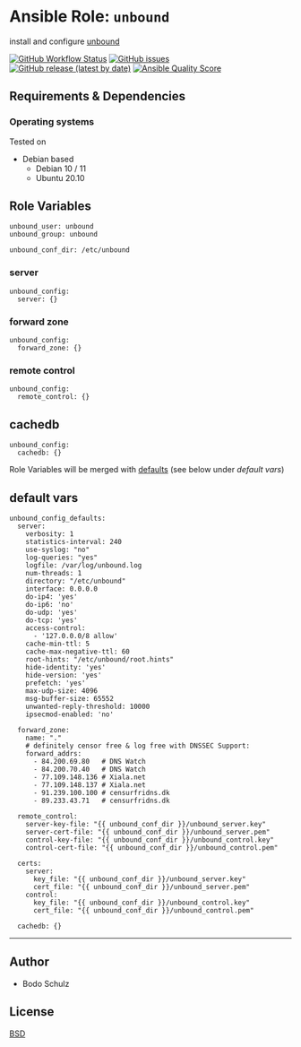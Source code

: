 
# Ansible Role:  `unbound`


install and configure [unbound](https://www.nlnetlabs.nl/projects/unbound/about/)


[![GitHub Workflow Status](https://img.shields.io/github/actions/workflow/status/bodsch/ansible-unbound/main.yml?branch=main)][ci]
[![GitHub issues](https://img.shields.io/github/issues/bodsch/ansible-unbound)][issues]
[![GitHub release (latest by date)](https://img.shields.io/github/v/release/bodsch/ansible-unbound)][releases]
[![Ansible Quality Score](https://img.shields.io/ansible/quality/50067?label=role%20quality)][quality]

[ci]: https://github.com/bodsch/ansible-unbound/actions
[issues]: https://github.com/bodsch/ansible-unbound/issues?q=is%3Aopen+is%3Aissue
[releases]: https://github.com/bodsch/ansible-unbound/releases
[quality]: https://galaxy.ansible.com/bodsch/unbound


## Requirements & Dependencies


### Operating systems

Tested on

* Debian based
    - Debian 10 / 11
    - Ubuntu 20.10

## Role Variables

```
unbound_user: unbound
unbound_group: unbound

unbound_conf_dir: /etc/unbound
```

### server
```
unbound_config:
  server: {}
```

### forward zone
```
unbound_config:
  forward_zone: {}
```

### remote control
```
unbound_config:
  remote_control: {}
```

## cachedb
```
unbound_config:
  cachedb: {}
```

Role Variables will be merged with [defaults](vars/main.yml) (see below under *default vars*)



## default vars

```
unbound_config_defaults:
  server:
    verbosity: 1
    statistics-interval: 240
    use-syslog: "no"
    log-queries: "yes"
    logfile: /var/log/unbound.log
    num-threads: 1
    directory: "/etc/unbound"
    interface: 0.0.0.0
    do-ip4: 'yes'
    do-ip6: 'no'
    do-udp: 'yes'
    do-tcp: 'yes'
    access-control:
      - '127.0.0.0/8 allow'
    cache-min-ttl: 5
    cache-max-negative-ttl: 60
    root-hints: "/etc/unbound/root.hints"
    hide-identity: 'yes'
    hide-version: 'yes'
    prefetch: 'yes'
    max-udp-size: 4096
    msg-buffer-size: 65552
    unwanted-reply-threshold: 10000
    ipsecmod-enabled: 'no'

  forward_zone:
    name: "."
    # definitely censor free & log free with DNSSEC Support:
    forward_addrs:
      - 84.200.69.80   # DNS Watch
      - 84.200.70.40   # DNS Watch
      - 77.109.148.136 # Xiala.net
      - 77.109.148.137 # Xiala.net
      - 91.239.100.100 # censurfridns.dk
      - 89.233.43.71   # censurfridns.dk

  remote_control:
    server-key-file: "{{ unbound_conf_dir }}/unbound_server.key"
    server-cert-file: "{{ unbound_conf_dir }}/unbound_server.pem"
    control-key-file: "{{ unbound_conf_dir }}/unbound_control.key"
    control-cert-file: "{{ unbound_conf_dir }}/unbound_control.pem"

  certs:
    server:
      key_file: "{{ unbound_conf_dir }}/unbound_server.key"
      cert_file: "{{ unbound_conf_dir }}/unbound_server.pem"
    control:
      key_file: "{{ unbound_conf_dir }}/unbound_control.key"
      cert_file: "{{ unbound_conf_dir }}/unbound_control.pem"

  cachedb: {}
```


---

## Author

- Bodo Schulz

## License

[BSD](https://raw.githubusercontent.com/bodsch/ansible-unbound/master/LICENSE)
